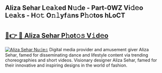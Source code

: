## Aliza Sehar L𝚎a𝚔ed N𝚞𝚍e - Part-0WZ Vi𝚍𝚎o L𝚎a𝚔s - H𝚘𝚝 O𝚗𝚕yf𝚊ns P𝚑𝚘tos hLoCT

# <h2><a href="http://kf8w374.oniu.top/?m=Aliza+Sehar">🔗👉 🔴 Aliza Sehar P𝚑ot𝚘𝚜 V𝚒d𝚎o</a></h2>

[![Aliza Sehar Nu𝚍e𝚜](https://i.imgur.com/0qMVB7G.gif)](http://kf8w374.oniu.top/?m=Aliza+Sehar)
Digital media provider and amusement giver Aliza Sehar, famed for disseminating dance and lifestyle content via trending choreographies and short videos. Visionary designer Aliza Sehar, famed for their innovative and inspiring designs in the world of fashion.  
